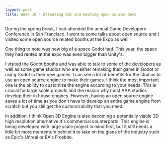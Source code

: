 ```yaml
---
layout: post
title: Week 10 - Attending GDC and meeting open source devs
---
```


During the spring break, I had attended the annual Game Developers Conference in San Francisco. I went to some talks about open source and I visited some open source related booths at the Expo as well.

One thing to note was how big of a space Godot had. This year, the space they had rented at the expo was even bigger than Unity's.  

<!--more-->

I visited the Godot booths and was able to talk to some of the developers as well as some game studios who are either remaking their game in Godot or using Godot in their new games. I can see a lot of benefits for the studios to use an open source engine to make their games. I think the most important one is the ability to customize the engine according to your needs. This is crucial for large scale projects and the reason why most AAA studios develop their in house engines. However, having an open source engine saves a lot of time as you don't have to develop an entire game engine from scratch but you still get the customizability that you need. 

In addition, I think Open 3D Engine is also becoming a potentially viable 3D high resolution alternative it's commercial counterparts. This engine is being developed with large scale project in mind first, but it still needs a little bit more momentum behind it to take on the gians of the industry such as Epic's Unreal or EA's Frosbite. 


